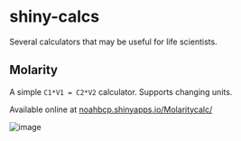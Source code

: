 # shiny-calcs
Several calculators that may be useful for life scientists.

## Molarity
A simple `C1*V1 = C2*V2` calculator. Supports changing units.

Available online at [noahbcp.shinyapps.io/Molaritycalc/](https://noahbcp.shinyapps.io/Molaritycalc/)

![image](https://user-images.githubusercontent.com/98575657/157809227-d5aa3deb-9371-4e79-970e-7018181542b3.png)
